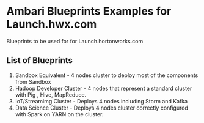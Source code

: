 # Ambari Blueprints Examples for Launch.hwx.com

Blueprints to be used for for Launch.hortonworks.com

## List of Blueprints

1. Sandbox Equivalent - 4 nodes cluster to deploy most of the components from Sandbox
2. Hadoop Developer Cluster - 4 nodes that represent a standard cluster with Pig , Hive, MapReduce.
3. IoT/Streamimg Cluster - Deploys 4 nodes including Storm and Kafka
4. Data Science Cluster - Deploys 4 nodes cluster correctly configured with Spark on YARN on the cluster.

